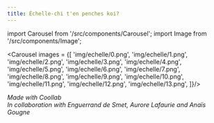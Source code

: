 ```yaml
---
title: Échelle-chi t'en penches koi?
---
```


import Carousel from '/src/components/Carousel';
import Image from '/src/components/Image';

<Carousel images = {[
'img/echelle/0.png',
'img/echelle/1.png',
'img/echelle/2.png',
'img/echelle/3.png',
'img/echelle/4.png',
'img/echelle/5.png',
'img/echelle/6.png',
'img/echelle/7.png',
'img/echelle/8.png',
'img/echelle/9.png',
'img/echelle/10.png',
'img/echelle/11.png',
'img/echelle/12.png',
'img/echelle/13.png',
]}/>

_Made with Coollab_<br/>
_In collaboration with Enguerrand de Smet, Aurore Lafaurie and Anaïs Gougne_
